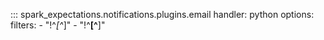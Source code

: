 ::: spark_expectations.notifications.plugins.email
    handler: python
    options:
        filters:
            - "!^_[^_]"
            - "!^__[^__]"